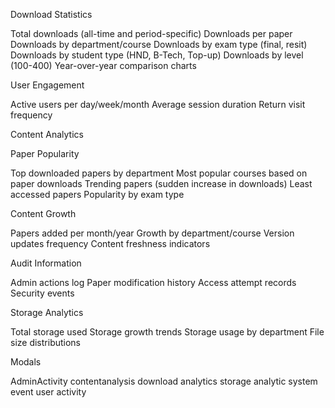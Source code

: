 Download Statistics

Total downloads (all-time and period-specific)
Downloads per paper
Downloads by department/course
Downloads by exam type (final, resit)
Downloads by student type (HND, B-Tech, Top-up)
Downloads by level (100-400)
Year-over-year comparison charts

User Engagement

Active users per day/week/month
Average session duration
Return visit frequency

Content Analytics

Paper Popularity

Top downloaded papers by department
Most popular courses based on paper downloads
Trending papers (sudden increase in downloads)
Least accessed papers
Popularity by exam type

Content Growth

Papers added per month/year
Growth by department/course
Version updates frequency
Content freshness indicators

Audit Information

Admin actions log
Paper modification history
Access attempt records
Security events

Storage Analytics

Total storage used
Storage growth trends
Storage usage by department
File size distributions

Modals

 AdminActivity
  contentanalysis
  download analytics
   storage analytic
   system event
   user activity 